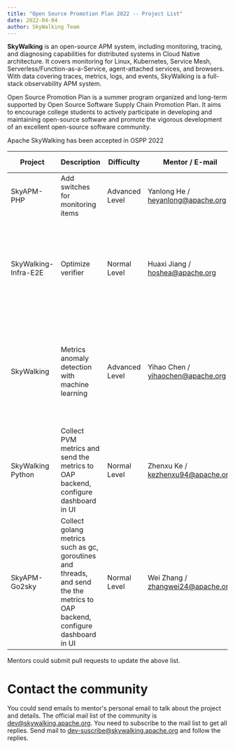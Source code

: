 ```yaml
---
title: "Open Source Promotion Plan 2022 -- Project List"
date: 2022-04-04
author: SkyWalking Team
---
```


**SkyWalking** is an open-source APM system, including monitoring, tracing, and diagnosing capabilities for distributed systems in Cloud Native architecture. It covers monitoring for Linux, Kubernetes, Service Mesh, Serverless/Function-as-a-Service, agent-attached services, and browsers. With data covering traces, metrics, logs, and events, SkyWalking is a full-stack observability APM system.

Open Source Promotion Plan is a summer program organized and long-term supported by Open Source Software Supply Chain Promotion Plan. It aims to encourage college students to actively participate in developing and maintaining open-source software and promote the vigorous development of an excellent open-source software community.

Apache SkyWalking has been accepted in OSPP 2022

| Project              | Description                                                                                                                   | Difficulty     | Mentor / E-mail                   | Expectation                                                                                                             | Tech. Requirements | Repository                                                                                            |
|----------------------|-------------------------------------------------------------------------------------------------------------------------------|----------------|-----------------------------------|-------------------------------------------------------------------------------------------------------------------------|--------------------|-------------------------------------------------------------------------------------------------------|
| SkyAPM-PHP           | Add switches for monitoring items                                                                                             | Advanced Level | Yanlong He / heyanlong@apache.org | Complete project development work                                                                                       | C++, GO, PHP       | https://github.com/SkyAPM/SkyAPM-php-sdk                                                              |
| SkyWalking-Infra-E2E | Optimize verifier                                                                                                             | Normal Level   | Huaxi Jiang / hoshea@apache.org   | 1. Continue to verify cases when other cases fail <br/> 2. Merge retry outputs <br/> 3. Prettify verify results' output | Go                 | https://github.com/apache/skywalking-infra-e2e                                                        |
| SkyWalking           | Metrics anomaly detection with machine learning                                                                               | Advanced Level | Yihao Chen / yihaochen@apache.org | An MVP version of ML-powered metrics anomaly detection using dynamic baselines and thresholds                           | Python, Java       | https://github.com/apache/skywalking                                                                  |
| SkyWalking Python    | Collect PVM metrics and send the metrics to OAP backend, configure dashboard in UI                                            | Normal Level   | Zhenxu Ke / kezhenxu94@apache.org | Core Python VM metrics should be collected and displayed in SkyWalking.                                                 | Python             | https://github.com/apache/skywalking-python [issue](https://github.com/apache/skywalking/issues/5944) |
| SkyAPM-Go2sky        | Collect golang metrics such as gc, goroutines and threads, and send the the metrics to OAP backend, configure dashboard in UI | Normal Level   | Wei Zhang / zhangwei24@apache.org | Core golang metrics should be collected and displayed in SkyWalking.                                                    | Go                 | https://github.com/SkyAPM/go2sky                                                                      |


Mentors could submit pull requests to update the above list.

# Contact the community

You could send emails to mentor's personal email to talk about the project and details.
The official mail list of the community is dev@skywalking.apache.org. You need to subscribe to the mail list to get all replies. Send mail to dev-suscribe@skywalking.apache.org and follow the replies.
